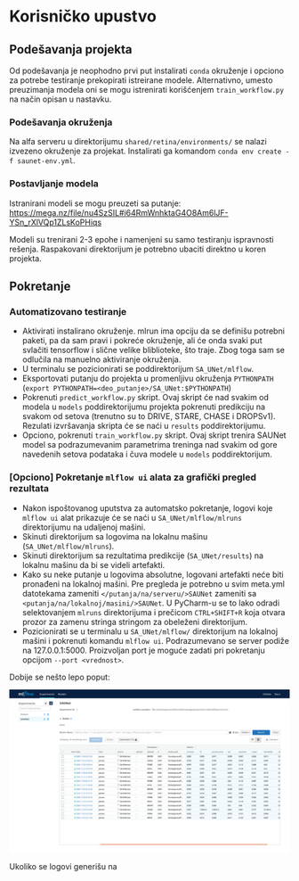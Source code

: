 # Korisničko upustvo

## Podešavanja projekta
Od podešavanja je neophodno prvi put instalirati `conda` okruženje i opciono za potrebe testiranje prekopirati istreirane
modele. Alternativno, umesto preuzimanja modela oni se mogu istrenirati korišćenjem `train_workflow.py` na način opisan u 
nastavku.

### Podešavanja okruženja
Na alfa serveru u direktorijumu `shared/retina/environments/` se nalazi izvezeno okruženje za projekat. Instalirati ga
komandom `conda env create -f saunet-env.yml`.

### Postavljanje modela
Istranirani modeli se mogu preuzeti sa putanje: https://mega.nz/file/nu4SzSIL#i64RmWnhktaG4O8Am6lJF-YSn_rXlVQp1ZLsKoPHiqs

Modeli su trenirani 2-3 epohe i namenjeni su samo testiranju ispravnosti rešenja. Raspakovani direktorijum je potrebno
ubaciti direktno u koren projekta.

## Pokretanje

### Automatizovano testiranje
- Aktivirati instalirano okruženje. mlrun ima opciju da se definišu potrebni paketi, pa da sam pravi i pokreće okruženje,
ali će onda svaki put svlačiti tensorflow i slične velike bliblioteke, što traje. Zbog toga sam se odlučila na manuelno
aktiviranje okruženja.
- U terminalu se pozicionirati se poddirektorijum `SA_UNet/mlflow`.
- Eksportovati putanju do projekta u promenljivu okruženja `PYTHONPATH` (`export PYTHONPATH=<deo_putanje>/SA_UNet:$PYTHONPATH`)
- Pokrenuti `predict_workflow.py` skript. Ovaj skript će nad svakim od modela u `models` poddirektorijumu projekta
pokrenuti predikciju na svakom od setova (trenutno su to DRIVE, STARE, CHASE i DROPSv1). Rezulati izvršavanja skripta će 
se naći u `results` poddirektorijumu.
- Opciono, pokrenuti `train_workflow.py` skript. Ovaj skript trenira SAUNet model sa podrazumevanim parametrima treninga
nad svakim od gore navedenih setova podataka i čuva modele u `models` poddirektorijum.

### [Opciono] Pokretanje `mlflow ui` alata za grafički pregled rezultata
- Nakon ispoštovanog uputstva za automatsko pokretanje, logovi koje `mlflow ui` alat prikazuje će se naći u 
`SA_UNet/mlflow/mlruns` direktorijumu na udaljenoj mašini.
- Skinuti direktorijum sa logovima na lokalnu mašinu (`SA_UNet/mlflow/mlruns`).
- Skinuti direktorijum sa rezultatima predikcije (`SA_UNet/results`) na lokalnu mašinu da bi se videli artefakti.
- Kako su neke putanje u logovima absolutne, logovani artefakti neće biti pronađeni na lokalnoj mašini. Pre pregleda je 
potrebno u svim meta.yml datotekama zameniti `</putanja/na/serveru/>SAUNet` zameniti sa `<putanja/na/lokalnoj/masini/>SAUNet`. 
U PyCharm-u se to lako odradi selektovanjem `mlruns` direktorijuma i prečicom `CTRL+SHIFT+R` koja otvara prozor za zamenu
stringa stringom za obeleženi direktorijum.
- Pozicionirati se u terminalu u `SA_UNet/mlflow/` direktorijum na lokalnoj mašini i pokrenuti komandu `mlflow ui`. 
Podrazumevano se server podiže na 127.0.0.1:5000. Proizvoljan port je moguće zadati pri pokretanju opcijom `--port <vrednost>`.

Dobije se nešto lepo poput:

![SA-UNet](mlflowui.png?raw=true "mlflow ui")

Ukoliko se logovi generišu na 
 